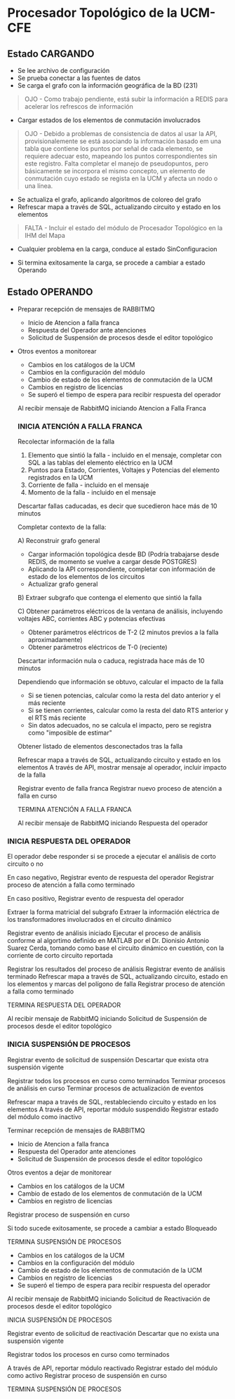 # Procesador Topológico de la UCM-CFE

## Estado CARGANDO

- Se lee archivo de configuración
- Se prueba conectar a las fuentes de datos
- Se carga el grafo con la información geográfica de la BD (231)
> OJO - Como trabajo pendiente, está subir la información a REDIS para acelerar los refrescos de información

- Cargar estados de los elementos de conmutación involucrados
 
> OJO - Debido a problemas de consistencia de datos al usar la API, provisionalemente se está asociando la información
       basado em una tabla que contiene los puntos por señal de cada elemento, se requiere adecuar esto, mapeando
       los puntos correspondientes sin este registro.
       Falta completar el manejo de pseudopuntos, pero básicamente se incorpora el mismo concepto, un elemento de conmutación 
       cuyo estado se regista en la UCM y afecta un nodo o una línea.
 
- Se actualiza el grafo, aplicando algoritmos de coloreo del grafo
- Refrescar mapa a través de SQL, actualizando circuito y estado en los elementos
> FALTA - Incluir el estado del módulo de Procesador Topológico en la IHM del Mapa
 
- Cualquier problema en la carga, conduce al estado SinConfiguracion

- Si termina exitosamente la carga, se procede a cambiar a estado Operando
 

## Estado OPERANDO 

- Preparar recepción de mensajes de RABBITMQ
  - Inicio de Atencion a falla franca
  - Respuesta del Operador ante atenciones
  - Solicitud de Suspensión de procesos desde el editor topológico

- Otros eventos a monitorear
  - Cambios en los catálogos de la UCM
  - Cambios en la configuración del módulo
  - Cambio de estado de los elementos de conmutación de la UCM
  - Cambios en registro de licencias
  - Se superó el tiempo de espera para recibir respuesta del operador
 
 
 
  Al recibir mensaje de RabbitMQ iniciando Atencion a Falla Franca
 
  ### INICIA ATENCIÓN A FALLA FRANCA
 
  Recolectar información de la falla
  1) Elemento que sintió la falla - incluido en el mensaje, completar con SQL a las tablas del elemento eléctrico en la UCM
  2) Puntos para Estado, Corrientes, Voltajes y Potencias del elemento registrados en la UCM
  2) Corriente de falla - incluido en el mensaje
  3) Momento de la falla - incluido en el mensaje
 
  Descartar fallas caducadas, es decir que sucedieron hace más de 10 minutos
 
  Completar contexto de la falla:
 
  A) Reconstruir grafo general
  - Cargar información topológica desde BD (Podría trabajarse desde REDIS, de momento se vuelve a cargar desde POSTGRES)
  - Aplicando la API correspondiente, completar con información de estado de los elementos de los circuitos
  - Actualizar grafo general
 
  B) Extraer subgrafo que contenga el elemento que sintió la falla
 
  C) Obtener parámetros eléctricos de la ventana de análisis, incluyendo voltajes ABC, corrientes ABC y potencias efectivas
  - Obtener parámetros eléctricos de T-2 (2 minutos previos a la falla aproximadamente)
  - Obtener parámetros eléctricos de T-0 (reciente)
 
  Descartar información nula o caduca, registrada hace más de 10 minutos
 
  Dependiendo que información se obtuvo, calcular el impacto de la falla
  - Si se tienen potencias, calcular como la resta del dato anterior y el más reciente
  - Si se tienen corrientes, calcular como la resta del dato RTS anterior y el RTS más reciente
  - Sin datos adecuados, no se calcula el impacto, pero se registra como "imposible de estimar"
 
  Obtener listado de elementos desconectados tras la falla
 
  Refrescar mapa a través de SQL, actualizando circuito y estado en los elementos
  A través de API, mostrar mensaje al operador, incluir impacto de la falla
 
  Registrar evento de falla franca
  Registrar nuevo proceso de atención a falla en curso
 
  TERMINA ATENCIÓN A FALLA FRANCA
 
 
 
  Al recibir mensaje de RabbitMQ iniciando Respuesta del operador
 
 ### INICIA RESPUESTA DEL OPERADOR
 
  El operador debe responder si se procede a ejecutar el análisis de corto circuito o no
 
  En caso negativo,
  Registrar evento de respuesta del operador
  Registrar proceso de atención a falla como terminado
 
  En caso positivo,
  Registrar evento de respuesta del operador
 
  Extraer la forma matricial del subgrafo
  Extraer la información eléctrica de los transformadores involucrados en el circuito dinámico
 
  Registrar evento de análisis iniciado
  Ejecutar el proceso de análisis conforme al algortimo definido en MATLAB por el
  Dr. Dionisio Antonio Suarez Cerda, tomando como base el circuito dinámico en cuestión, con la
  corriente de corto circuito reportada
 
  Registrar los resultados del proceso de análisis
  Registrar evento de análisis terminado
  Refrescar mapa a través de SQL, actualizando circuito, estado en los elementos y marcas del polígono de falla
  Registrar proceso de atención a falla como terminado
 
  TERMINA RESPUESTA DEL OPERADOR
 
 
 
  Al recibir mensaje de RabbitMQ iniciando Solicitud de Suspensión de procesos desde el editor topológico
 
  ### INICIA SUSPENSIÓN DE PROCESOS
 
  Registrar evento de solicitud de suspensión
  Descartar que exista otra suspensión vigente
 
  Registrar todos los procesos en curso como terminados
  Terminar procesos de análisis en curso
  Terminar procesos de actualización de eventos
 
  Refrescar mapa a través de SQL, restableciendo circuito y estado en los elementos
  A través de API, reportar módulo suspendido
  Registrar estado del módulo como inactivo
 
  Terminar recepción de mensajes de RABBITMQ
  - Inicio de Atencion a falla franca
  - Respuesta del Operador ante atenciones
  - Solicitud de Suspensión de procesos desde el editor topológico
 
  Otros eventos a dejar de monitorear
  - Cambios en los catálogos de la UCM
  - Cambio de estado de los elementos de conmutación de la UCM
  - Cambios en registro de licencias
 
  Registrar proceso de suspensión en curso
 
  Si todo sucede exitosamente, se procede a cambiar a estado Bloqueado
 
  TERMINA SUSPENSIÓN DE PROCESOS
 
  - Cambios en los catálogos de la UCM
  - Cambios en la configuración del módulo
  - Cambio de estado de los elementos de conmutación de la UCM
  - Cambios en registro de licencias
  - Se superó el tiempo de espera para recibir respuesta del operador
 
 
  Al recibir mensaje de RabbitMQ iniciando Solicitud de Reactivación de procesos desde el editor topológico
 
  INICIA SUSPENSIÓN DE PROCESOS
 
  Registrar evento de solicitud de reactivación
  Descartar que no exista una suspensión vigente
 
  Registrar todos los procesos en curso como terminados
 
  A través de API, reportar módulo reactivado
  Registrar estado del módulo como activo
  Registrar proceso de suspensión en curso
 
  TERMINA SUSPENSIÓN DE PROCESOS